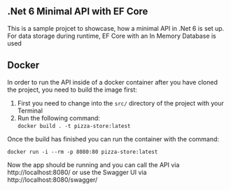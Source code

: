 ## .Net 6 Minimal API with EF Core

This is a sample projcet to showcase, how a minimal API in .Net 6 is set up.
For data storage during runtime, EF Core with an In Memory Database is used

## Docker

In order to run the API inside of a docker container after you have cloned the project, you need to build the image first:

1. First you need to change into the `src/` directory of the project with your Terminal
2. Run the following command: <br> `docker build . -t pizza-store:latest`

Once the build has finished you can run the container with the command:

`docker run -i --rm -p 8080:80 pizza-store:latest`

Now the app should be running and you can call the API via http://localhost:8080/ or use the Swagger UI via http://localhost:8080/swagger/
